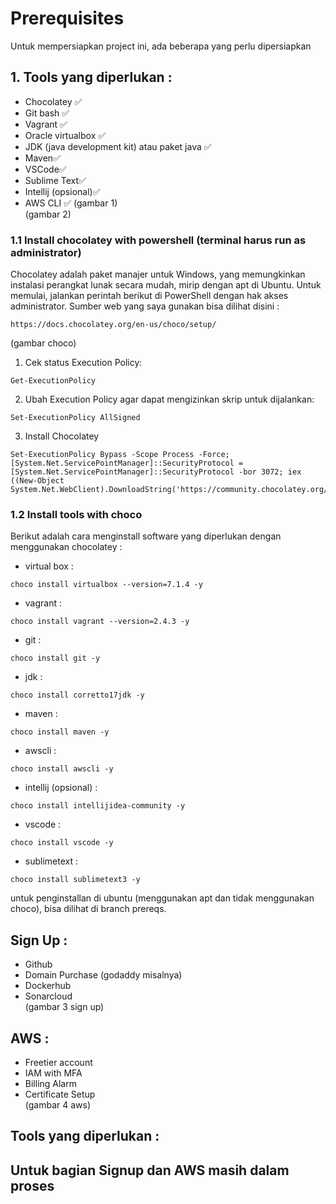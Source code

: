 # Prerequisites

Untuk mempersiapkan project ini, ada beberapa yang perlu dipersiapkan

## 1. Tools yang diperlukan :

- Chocolatey ✅
- Git bash ✅
- Vagrant ✅
- Oracle virtualbox ✅
- JDK (java development kit) atau paket java ✅
- Maven✅
- VSCode✅
- Sublime Text✅
- Intellij (opsional)✅
- AWS CLI  ✅
    (gambar 1)  
    (gambar 2)

### 1.1 Install chocolatey with powershell (terminal harus run as administrator)

Chocolatey adalah paket manajer untuk Windows, yang memungkinkan instalasi perangkat lunak secara mudah, mirip dengan apt di Ubuntu. Untuk memulai, jalankan perintah berikut di PowerShell dengan hak akses administrator.
Sumber web yang saya gunakan bisa dilihat disini :

```
https://docs.chocolatey.org/en-us/choco/setup/
```

(gambar choco)
1. Cek status Execution Policy:

```
Get-ExecutionPolicy
```
2. Ubah Execution Policy agar dapat mengizinkan skrip untuk dijalankan:
```
Set-ExecutionPolicy AllSigned
```
3. Install Chocolatey
```
Set-ExecutionPolicy Bypass -Scope Process -Force; [System.Net.ServicePointManager]::SecurityProtocol = [System.Net.ServicePointManager]::SecurityProtocol -bor 3072; iex ((New-Object System.Net.WebClient).DownloadString('https://community.chocolatey.org/install.ps1'))
```

### 1.2 Install tools with choco
Berikut adalah cara menginstall software yang diperlukan dengan menggunakan chocolatey :
- virtual box :

```
choco install virtualbox --version=7.1.4 -y
```

- vagrant :

```
choco install vagrant --version=2.4.3 -y
```

- git :

```
choco install git -y
```

- jdk :

```
choco install corretto17jdk -y
```

- maven :

```
choco install maven -y
```

- awscli :

```
choco install awscli -y
```

- intellij (opsional) :

```
choco install intellijidea-community -y
```

- vscode :

```
choco install vscode -y
```

- sublimetext :

```
choco install sublimetext3 -y
```

untuk penginstallan di ubuntu (menggunakan apt dan tidak menggunakan choco), bisa dilihat di branch prereqs.

## Sign Up :

- Github
- Domain Purchase (godaddy misalnya)
- Dockerhub
- Sonarcloud  
    (gambar 3 sign up)

## AWS :

- Freetier account
- IAM with MFA
- Billing Alarm
- Certificate Setup  
    (gambar 4 aws)

## Tools yang diperlukan :




## Untuk bagian Signup dan AWS masih dalam proses
